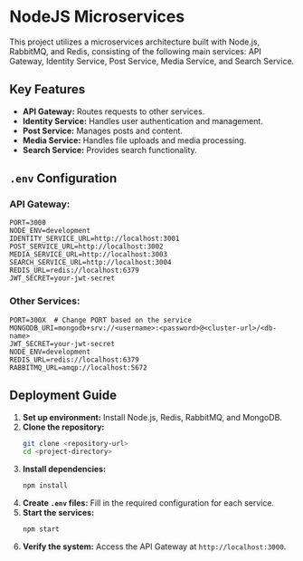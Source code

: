 # NodeJS Microservices

This project utilizes a microservices architecture built with Node.js, RabbitMQ, and Redis, consisting of the following main services: API Gateway, Identity Service, Post Service, Media Service, and Search Service.

## Key Features

- **API Gateway:** Routes requests to other services.
- **Identity Service:** Handles user authentication and management.
- **Post Service:** Manages posts and content.
- **Media Service:** Handles file uploads and media processing.
- **Search Service:** Provides search functionality.

## `.env` Configuration

### **API Gateway:**
```env
PORT=3000
NODE_ENV=development
IDENTITY_SERVICE_URL=http://localhost:3001
POST_SERVICE_URL=http://localhost:3002
MEDIA_SERVICE_URL=http://localhost:3003
SEARCH_SERVICE_URL=http://localhost:3004
REDIS_URL=redis://localhost:6379
JWT_SECRET=your-jwt-secret
```

### **Other Services:**
```env
PORT=300X  # Change PORT based on the service
MONGODB_URI=mongodb+srv://<username>:<password>@<cluster-url>/<db-name>
JWT_SECRET=your-jwt-secret
NODE_ENV=development
REDIS_URL=redis://localhost:6379
RABBITMQ_URL=amqp://localhost:5672
```

## Deployment Guide

1. **Set up environment:** Install Node.js, Redis, RabbitMQ, and MongoDB.
2. **Clone the repository:**
   ```bash
   git clone <repository-url>
   cd <project-directory>
   ```
3. **Install dependencies:**
   ```bash
   npm install
   ```
4. **Create `.env` files:** Fill in the required configuration for each service.
5. **Start the services:**
   ```bash
   npm start
   ```
6. **Verify the system:** Access the API Gateway at `http://localhost:3000`.
